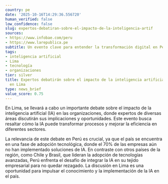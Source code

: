 ```yaml
---
country: pe
date: '2025-10-16T14:29:36.556720'
human_verified: false
low_confidence: false
slug: expertos-debatiran-sobre-el-impacto-de-la-inteligencia-artif
sources:
- https://www.infobae.com/peru
- https://www.larepublica.pe
subtitle: Un evento clave para entender la transformación digital en Perú
tags:
- inteligencia artificial
- Lima
- tecnología
- organizaciones
tier: silver
title: Expertos debatirán sobre el impacto de la inteligencia artificial en las organizaciones
  en Lima
type: news_brief
value_score: 0.75
---
```


<p>En Lima, se llevará a cabo un importante debate sobre el impacto de la inteligencia artificial (IA) en las organizaciones, donde expertos de diversas áreas discutirán sus implicaciones y oportunidades. Este evento busca resaltar cómo la IA puede transformar procesos y mejorar la eficiencia en diferentes sectores.</p><p>La relevancia de este debate en Perú es crucial, ya que el país se encuentra en una fase de adopción tecnológica, donde el 70% de las empresas aún no han implementado soluciones de IA. En contraste con otros países de la región, como Chile y Brasil, que lideran la adopción de tecnologías avanzadas, Perú enfrenta el desafío de integrar la IA en su tejido empresarial para no quedar rezagado. La discusión en Lima es una oportunidad para impulsar el conocimiento y la implementación de la IA en el país.</p>